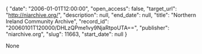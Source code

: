 {
  "date": "2006-01-01T12:00:00", 
  "open_access": false, 
  "target_url": "http://niarchive.org/", 
  "description": null, 
  "end_date": null, 
  "title": "Northern Ireland Community Archive", 
  "record_id": "20060101T120000/DHLzQPme1vy9NjaRtpoUTA==", 
  "publisher": "niarchive.org", 
  "slug": 11663, 
  "start_date": null
}

None